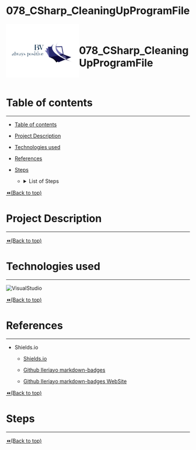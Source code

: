 # 078_CSharp_CleaningUpProgramFile
<div>
	<div>
		<img src=https://raw.githubusercontent.com/Byron2016/00_forImages/main/images/Logo_01_00.png align=left alt=MyLogo width=200>
	</div>
	&nbsp;
	<div>
		<h1>078_CSharp_CleaningUpProgramFile</h1>
	</div>
</div>

&nbsp;

# Table of contents

--- 

- [Table of contents](#table-of-contents)
- [Project Description](#project-description)
- [Technologies used](#technologies-used)
- [References](#references)
- [Steps](#steps)

  - <details> <summary>List of Steps</summary>

    - [Install & Setup Vite + React + Bootstrap 5](#-artificial-intelligence-and-bots)

   </details>

[⏪(Back to top)](#table-of-contents)

# Project Description

--- 

[⏪(Back to top)](#table-of-contents)
&nbsp;

# Technologies used

--- 

![VisualStudio](https://img.shields.io/badge/Visual%20Studio-5C2D91.svg?style=for-the-badge&logo=visual-studio&logoColor=white)

[⏪(Back to top)](#table-of-contents)

# References

--- 

- Shields.io

  - [Shields.io](https://shields.io/)

  - [Github Ileriayo markdown-badges](https://github.com/Ileriayo/markdown-badges)

  - [Github Ileriayo markdown-badges WebSite](https://ileriayo.github.io/markdown-badges/)

[⏪(Back to top)](#table-of-contents)

# Steps

--- 


[⏪(Back to top)](#table-of-contents)
